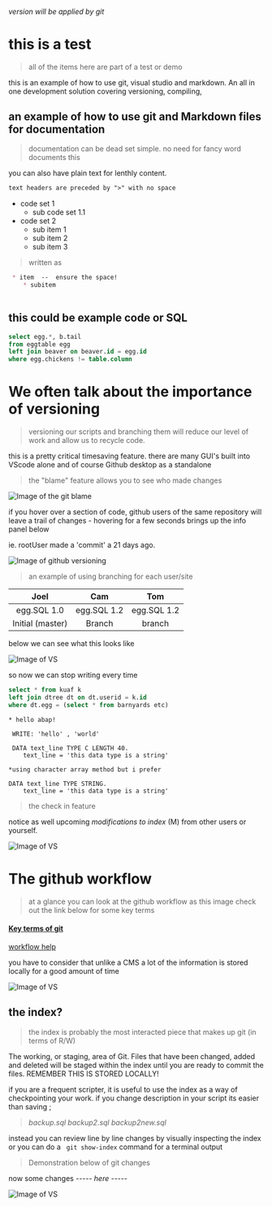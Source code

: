 ###### version will be applied by git ######

this is a test
=============

>all of the items here are part of a test or demo

this is an example of how to use git, visual studio and markdown. An all in one development solution covering versioning, compiling, 

## an example of how to use git and Markdown files for documentation ##

>documentation can be dead set simple. no need for fancy word documents
this 

you can also have plain text for lenthly content.

``` Markdown 
text headers are preceded by ">" with no space 
```

* code set 1
    * sub code set 1.1
* code set 2
    * sub item 1
    * sub item 2
    * sub item 3

>written as

``` Markdown
 * item  --  ensure the space!
    * subitem
 
 ``` 


## this could be example code or SQL ##

``` SQL
select egg.*, b.tail 
from eggtable egg 
left join beaver on beaver.id = egg.id
where egg.chickens != table.column 
```

# We often talk about the importance of versioning #

>versioning our scripts and branching them will reduce our level of work
and allow us to recycle code.

this is a pretty critical timesaving feature. there are many GUI's built into VScode alone and of course Github desktop as a standalone

>the "blame" feature allows you to see who made changes


![Image of the git blame](./Gitblame.png)

if you hover over a section of code, github users of the same repository will leave a trail of changes - hovering for a few seconds brings up the info panel below

ie. rootUser made a 'commit' a 21 days ago.

![Image of github versioning](./hoverblame.png)

> an example of using branching for each user/site

| Joel            | Cam           | Tom       |
|:-------------:  |:-------------:|:---------:|
| egg.SQL  1.0    | egg.SQL 1.2   |egg.SQL 1.2|
| Initial (master)| Branch        | branch    | 

below we can see what this looks like

![Image of VS](./git-branch.jpg) 



so now we can stop writing every time

``` SQL
select * from kuaf k
left join dtree dt on dt.userid = k.id
where dt.egg = (select * from barnyards etc)
```

```ABAP
* hello abap!

 WRITE: 'hello' , 'world'

 DATA text_line TYPE C LENGTH 40.
    text_line = 'this data type is a string' 

*using character array method but i prefer

DATA text_line TYPE STRING.
    text_line = 'this data type is a string' 
```

>the check in feature

notice as well upcoming *modifications to index* (M) from other users or yourself. 


![Image of VS](./checkin.png)

# The github workflow #

> at a glance you can look at the github workflow as this image check out the link below for some key terms

#### [Key terms of git](https://linuxacademy.com/blog/linux/git-terms-explained/#branch) ####
[workflow help](https://www.atlassian.com/git/tutorials/comparing-workflows)

you have to consider that unlike a CMS a lot of the information is stored locally for a good amount of time

![Image of VS](./git-transport.png)


## the index? ##

> the index is probably the most interacted piece that makes up git (in terms of R/W)

The working, or staging, area of Git. Files that have been changed, added and deleted will be staged within the index until you are ready to commit the files. REMEMBER THIS IS STORED LOCALLY!

if you are a frequent scripter, it is useful to use the index as a way of checkpointing your work. if you change description in your script its easier than saving ;

>*backup.sql* 
*backup2.sql* 
*backup2new.sql*

instead you can review line by line changes by visually inspecting the index or you can do a ` git show-index` command for a terminal output 

> Demonstration below of git changes

now some changes ----- *here* -----

![Image of VS](./github-desktop.PNG)
